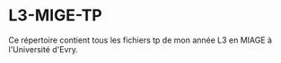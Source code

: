 # L3-MIGE-TP

Ce répertoire contient tous les fichiers tp de mon année L3 en MIAGE à l'Université d'Evry.
